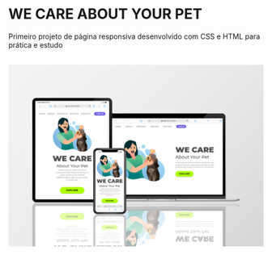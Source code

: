 <h1>WE CARE ABOUT YOUR PET</h1>
<p>Primeiro projeto de página responsiva desenvolvido com CSS e HTML para prática e estudo</p>
<br>
<img src="https://github.com/ronaldodfilho/We-Care/blob/main/assets/mockup%20readme.jpg?raw=true">
